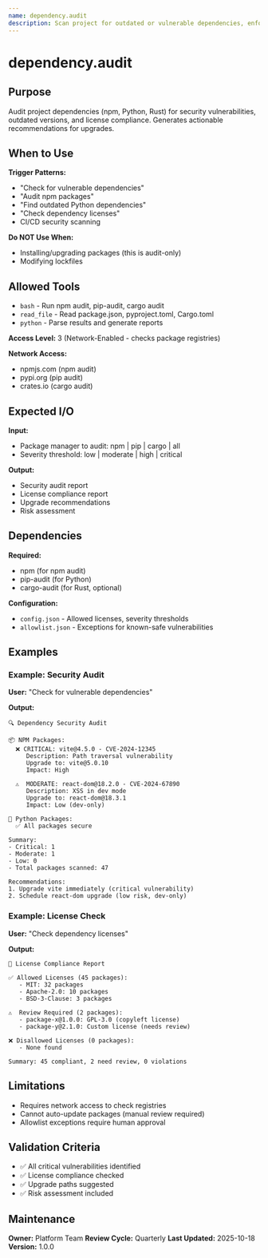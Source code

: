 ```yaml
---
name: dependency.audit
description: Scan project for outdated or vulnerable dependencies, enforce dependency policies, check licenses, and generate upgrade recommendations.
---
```


# dependency.audit

## Purpose

Audit project dependencies (npm, Python, Rust) for security vulnerabilities, outdated versions, and license compliance. Generates actionable recommendations for upgrades.

## When to Use

**Trigger Patterns:**
- "Check for vulnerable dependencies"
- "Audit npm packages"
- "Find outdated Python dependencies"
- "Check dependency licenses"
- CI/CD security scanning

**Do NOT Use When:**
- Installing/upgrading packages (this is audit-only)
- Modifying lockfiles

## Allowed Tools

- `bash` - Run npm audit, pip-audit, cargo audit
- `read_file` - Read package.json, pyproject.toml, Cargo.toml
- `python` - Parse results and generate reports

**Access Level:** 3 (Network-Enabled - checks package registries)

**Network Access:**
- npmjs.com (npm audit)
- pypi.org (pip audit)
- crates.io (cargo audit)

## Expected I/O

**Input:**
- Package manager to audit: npm | pip | cargo | all
- Severity threshold: low | moderate | high | critical

**Output:**
- Security audit report
- License compliance report
- Upgrade recommendations
- Risk assessment

## Dependencies

**Required:**
- npm (for npm audit)
- pip-audit (for Python)
- cargo-audit (for Rust, optional)

**Configuration:**
- `config.json` - Allowed licenses, severity thresholds
- `allowlist.json` - Exceptions for known-safe vulnerabilities

## Examples

### Example: Security Audit

**User:** "Check for vulnerable dependencies"

**Output:**
```
🔍 Dependency Security Audit

📦 NPM Packages:
  ❌ CRITICAL: vite@4.5.0 - CVE-2024-12345
     Description: Path traversal vulnerability
     Upgrade to: vite@5.0.10
     Impact: High

  ⚠️  MODERATE: react-dom@18.2.0 - CVE-2024-67890
     Description: XSS in dev mode
     Upgrade to: react-dom@18.3.1
     Impact: Low (dev-only)

🐍 Python Packages:
  ✅ All packages secure

Summary:
- Critical: 1
- Moderate: 1
- Low: 0
- Total packages scanned: 47

Recommendations:
1. Upgrade vite immediately (critical vulnerability)
2. Schedule react-dom upgrade (low risk, dev-only)
```

### Example: License Check

**User:** "Check dependency licenses"

**Output:**
```
📜 License Compliance Report

✅ Allowed Licenses (45 packages):
   - MIT: 32 packages
   - Apache-2.0: 10 packages
   - BSD-3-Clause: 3 packages

⚠️  Review Required (2 packages):
   - package-x@1.0.0: GPL-3.0 (copyleft license)
   - package-y@2.1.0: Custom license (needs review)

❌ Disallowed Licenses (0 packages):
   - None found

Summary: 45 compliant, 2 need review, 0 violations
```

## Limitations

- Requires network access to check registries
- Cannot auto-update packages (manual review required)
- Allowlist exceptions require human approval

## Validation Criteria

- ✅ All critical vulnerabilities identified
- ✅ License compliance checked
- ✅ Upgrade paths suggested
- ✅ Risk assessment included

## Maintenance

**Owner:** Platform Team
**Review Cycle:** Quarterly
**Last Updated:** 2025-10-18
**Version:** 1.0.0
